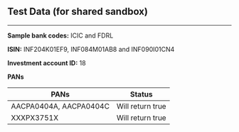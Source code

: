 ## Test Data (for shared sandbox)
-------------------------

<p><b>Sample bank codes:</b> ICIC and FDRL</p>


<p><b>ISIN:</b> INF204K01EF9, INF084M01AB8 and INF090I01CN4</p>

<p><b>Investment account ID:</b> 18</p>

<p><b>PANs</b></p>

| PANs | Status |
| ---- | ------ |
| AACPA0404A, AACPA0404C | Will return true | 
| XXXPX3751X | Will return true | 
